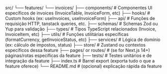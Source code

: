 
src/
└── features/
    └── invoices/
        ├── components/       # Componentes UI específicos de invoices (InvoiceTable, InvoiceForm, etc)
        ├── hooks/            # Custom hooks (ex: useInvoices, useInvoiceForm)
        ├── api/              # Funções de requisição HTTP, tanstack queries, etc.
        ├── schemas/          # Schemas Zod ou Yup para validação
        ├── types/            # Tipos TypeScript relacionados (Invoice, InvoiceItem, etc)
        ├── utils/            # Funções utilitárias específicas (formatCurrency, getInvoiceStatus, etc)
        ├── services/         # Lógica de domínio (ex: cálculo de impostos, status)
        ├── store/            # Zustand ou contextos específicos dessa feature
        ├── pages/ or routes/ # (se for Next.js 14+) páginas/rotas específicas da feature
        ├── tests/            # Testes unitários e de integração da feature
        ├── index.ts          # Barrel export (exporta tudo o que a feature oferece)
        └── README.md         # (opcional) explicação rápida da feature